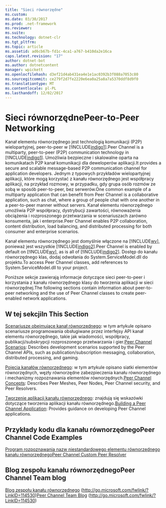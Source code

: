 ```yaml
---
title: "Sieci równorzędne"
ms.custom: 
ms.date: 03/30/2017
ms.prod: .net-framework
ms.reviewer: 
ms.suite: 
ms.technology: dotnet-clr
ms.tgt_pltfrm: 
ms.topic: article
ms.assetid: ad6cb67b-fd1c-4ca1-a767-b410da2e16ca
caps.latest.revision: "17"
author: dotnet-bot
ms.author: dotnetcontent
manager: wpickett
ms.openlocfilehash: d3ef21d4ab431ea4e1e1ac0392b3f088a7053c80
ms.sourcegitcommit: ce279f2d7fe2220e6ea0a25a8a7a5370ddf8d9f0
ms.translationtype: MT
ms.contentlocale: pl-PL
ms.lasthandoff: 12/02/2017
---
```

# <a name="peer-to-peer-networking"></a><span data-ttu-id="d9a88-102">Sieci równorzędne</span><span class="sxs-lookup"><span data-stu-id="d9a88-102">Peer-to-Peer Networking</span></span>
<span data-ttu-id="d9a88-103">Kanał elementu równorzędnego jest technologią komunikacji (P2P) wielopartyjnej, peer-to-peer w [!INCLUDE[indigo1](../../../../includes/indigo1-md.md)].</span><span class="sxs-lookup"><span data-stu-id="d9a88-103">Peer Channel is a multiparty, peer-to-peer (P2P) communication technology in [!INCLUDE[indigo1](../../../../includes/indigo1-md.md)].</span></span> <span data-ttu-id="d9a88-104">Umożliwia bezpieczne i skalowalne oparta na komunikatach P2P kanał komunikacji dla deweloperów aplikacji.</span><span class="sxs-lookup"><span data-stu-id="d9a88-104">It provides a secure and scalable message-based P2P communication channel for application developers.</span></span> <span data-ttu-id="d9a88-105">Jednym z typowych przykładów wielopartyjnej aplikacji, które mogą korzystać z kanału równorzędnego jest współpracy aplikacji, na przykład rozmowy, w przypadku, gdy grupa osób rozmów ze sobą w sposób peer-to-peer, bez serwerów.</span><span class="sxs-lookup"><span data-stu-id="d9a88-105">One common example of a multiparty application that can benefit from Peer Channel is a collaborative application, such as chat, where a group of people chat with one another in a peer-to-peer manner without servers.</span></span> <span data-ttu-id="d9a88-106">Kanał elementu równorzędnego umożliwia P2P współpracy, dystrybucji zawartości, równoważenia obciążenia i rozproszonego przetwarzania w scenariuszach zarówno konsumenta, jak i enterprise.</span><span class="sxs-lookup"><span data-stu-id="d9a88-106">Peer Channel enables P2P collaboration, content distribution, load balancing, and distributed processing for both consumer and enterprise scenarios.</span></span>  
  
 <span data-ttu-id="d9a88-107">Kanał elementu równorzędnego jest domyślnie włączone na [!INCLUDE[wv](../../../../includes/wv-md.md)], ponieważ jest wszystkie [!INCLUDE[indigo2](../../../../includes/indigo2-md.md)].</span><span class="sxs-lookup"><span data-stu-id="d9a88-107">Peer Channel is enabled by default on [!INCLUDE[wv](../../../../includes/wv-md.md)], as is all of [!INCLUDE[indigo2](../../../../includes/indigo2-md.md)].</span></span> <span data-ttu-id="d9a88-108">Dostęp do kanału równorzędnego klas, dodaj odwołania do System.ServiceModel.dll do projektu.</span><span class="sxs-lookup"><span data-stu-id="d9a88-108">To access Peer Channel classes, add references to System.ServiceModel.dll to your project.</span></span>  
  
 <span data-ttu-id="d9a88-109">Poniższe sekcje zawierają informacje dotyczące sieci peer-to-peer i korzystania z kanału równorzędnego klasy do tworzenia aplikacji w sieci równorzędnej.</span><span class="sxs-lookup"><span data-stu-id="d9a88-109">The following sections contain information about peer-to-peer networking and the use of Peer Channel classes to create peer-enabled network applications.</span></span>  
  
## <a name="in-this-section"></a><span data-ttu-id="d9a88-110">W tej sekcji</span><span class="sxs-lookup"><span data-stu-id="d9a88-110">In This Section</span></span>  
 <span data-ttu-id="d9a88-111">[Scenariusze obejmujące kanał równorzędnego](../../../../docs/framework/wcf/feature-details/peer-channel-scenarios.md): w tym artykule opisano scenariusze programowania obsługiwane przez interfejsy API kanał elementu równorzędnego, takie jak wiadomości, współpracy, publikacji/subskrypcji rozproszonego przetwarzania i gier.</span><span class="sxs-lookup"><span data-stu-id="d9a88-111">[Peer Channel Scenarios](../../../../docs/framework/wcf/feature-details/peer-channel-scenarios.md):  Describes development scenarios supported by the Peer Channel APIs, such as publication/subscription messaging, collaboration, distributed processing, and gaming.</span></span>  
  
 <span data-ttu-id="d9a88-112">[Pojęcia kanałów równorzędnego](../../../../docs/framework/wcf/feature-details/peer-channel-concepts.md): w tym artykule opisano siatki elementów równorzędnych, węzły równorzędne zabezpieczenia kanału równorzędnego i mechanizmy rozpoznawania elementów równorzędnych.</span><span class="sxs-lookup"><span data-stu-id="d9a88-112">[Peer Channel Concepts](../../../../docs/framework/wcf/feature-details/peer-channel-concepts.md):  Describes Peer Meshes, Peer Nodes, Peer Channel security, and Peer Resolvers.</span></span>  
  
 <span data-ttu-id="d9a88-113">[Tworzenie aplikacji kanału równorzędnego](../../../../docs/framework/wcf/feature-details/building-a-peer-channel-application.md): znajdują się wskazówki dotyczące tworzenia aplikacji kanału równorzędnego.</span><span class="sxs-lookup"><span data-stu-id="d9a88-113">[Building a Peer Channel Application](../../../../docs/framework/wcf/feature-details/building-a-peer-channel-application.md):  Provides guidance on developing Peer Channel applications.</span></span>  
  
## <a name="peer-channel-code-examples"></a><span data-ttu-id="d9a88-114">Przykłady kodu dla kanału równorzędnego</span><span class="sxs-lookup"><span data-stu-id="d9a88-114">Peer Channel Code Examples</span></span>  
 [<span data-ttu-id="d9a88-115">Program rozpoznawania nazw niestandardowego elementu równorzędnego kanału równorzędnego</span><span class="sxs-lookup"><span data-stu-id="d9a88-115">Peer Channel Custom Peer Resolver</span></span>](http://msdn.microsoft.com/en-us/5b75a2bb-7ff1-4a14-abe7-3debf0537d23)  
  
## <a name="peer-channel-team-blog"></a><span data-ttu-id="d9a88-116">Blog zespołu kanału równorzędnego</span><span class="sxs-lookup"><span data-stu-id="d9a88-116">Peer Channel Team blog</span></span>  
 <span data-ttu-id="d9a88-117">[Blog zespołu kanału równorzędnego](http://go.microsoft.com/fwlink/?LinkID=114530) (http://go.microsoft.com/fwlink/?LinkID=114530)</span><span class="sxs-lookup"><span data-stu-id="d9a88-117">[Peer Channel Team Blog](http://go.microsoft.com/fwlink/?LinkID=114530) (http://go.microsoft.com/fwlink/?LinkID=114530)</span></span>
